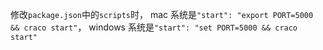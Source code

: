 修改`package.json`中的`scripts`时， mac 系统是`"start": "export PORT=5000 && craco start"`， windows 系统是`"start": "set PORT=5000 && craco start"`
